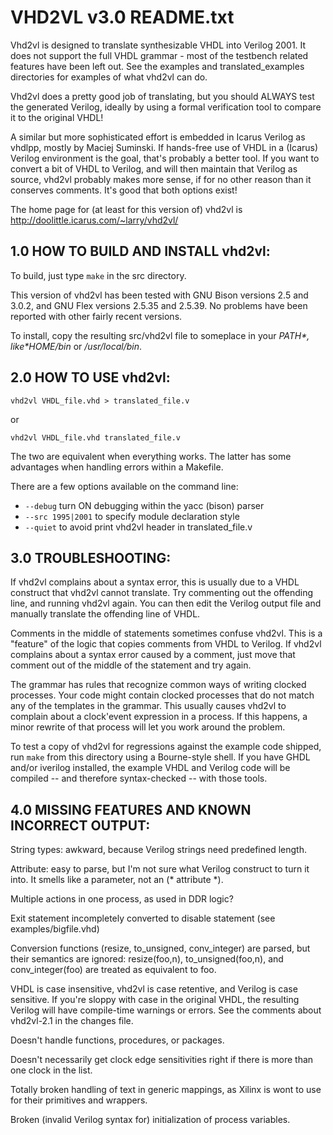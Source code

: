 # VHD2VL v3.0 README.txt

Vhd2vl is designed to translate synthesizable VHDL into Verilog 2001.
It does not support the full VHDL grammar - most of the testbench
related features have been left out. See the examples and
translated_examples directories for examples of what vhd2vl can do.

Vhd2vl does a pretty good job of translating, but you should ALWAYS
test the generated Verilog, ideally by using a formal verification
tool to compare it to the original VHDL!

A similar but more sophisticated effort is embedded in Icarus Verilog
as vhdlpp, mostly by Maciej Suminski. If hands-free use of VHDL in a
(Icarus) Verilog environment is the goal, that's probably a better tool.
If you want to convert a bit of VHDL to Verilog, and will then maintain
that Verilog as source, vhd2vl probably makes more sense, if for no other
reason than it conserves comments. It's good that both options exist!

The home page for (at least for this version of) vhd2vl is
http://doolittle.icarus.com/~larry/vhd2vl/

## 1.0 HOW TO BUILD AND INSTALL vhd2vl:

To build, just type `make` in the src directory.

This version of vhd2vl has been tested with GNU Bison versions 2.5 and
3.0.2, and GNU Flex versions 2.5.35 and 2.5.39. No problems have been
reported with other fairly recent versions.

To install, copy the resulting src/vhd2vl file to someplace in
your *$PATH*, like *$HOME/bin* or */usr/local/bin*.

## 2.0 HOW TO USE vhd2vl:

```
vhd2vl VHDL_file.vhd > translated_file.v
```
or
```
vhd2vl VHDL_file.vhd translated_file.v
```
The two are equivalent when everything works. The latter has some
advantages when handling errors within a Makefile.

There are a few options available on the command line:
* `--debug` turn ON debugging within the yacc (bison) parser
* `--src 1995|2001` to specify module declaration style
* `--quiet` to avoid print vhd2vl header in translated_file.v

## 3.0 TROUBLESHOOTING:

If vhd2vl complains about a syntax error, this is usually due to a
VHDL construct that vhd2vl cannot translate. Try commenting out the
offending line, and running vhd2vl again. You can then edit the
Verilog output file and manually translate the offending line of VHDL.

Comments in the middle of statements sometimes confuse vhd2vl. This
is a "feature" of the logic that copies comments from VHDL to Verilog.
If vhd2vl complains about a syntax error caused by a comment, just
move that comment out of the middle of the statement and try again.

The grammar has rules that recognize common ways of writing clocked
processes. Your code might contain clocked processes that do not match
any of the templates in the grammar. This usually causes vhd2vl to
complain about a clock'event expression in a process. If this
happens, a minor rewrite of that process will let you work around the
problem.

To test a copy of vhd2vl for regressions against the example code shipped,
run `make` from this directory using a Bourne-style shell.  If you have
GHDL and/or iverilog installed, the example VHDL and Verilog code will be
compiled -- and therefore syntax-checked -- with those tools.

## 4.0 MISSING FEATURES AND KNOWN INCORRECT OUTPUT:

String types: awkward, because Verilog strings need predefined length.

Attribute: easy to parse, but I'm not sure what Verilog construct
to turn it into. It smells like a parameter, not an (* attribute *).

Multiple actions in one process, as used in DDR logic?

Exit statement incompletely converted to disable statement
(see examples/bigfile.vhd)

Conversion functions (resize, to_unsigned, conv_integer) are parsed, but
their semantics are ignored: resize(foo,n), to_unsigned(foo,n), and
conv_integer(foo) are treated as equivalent to foo.

VHDL is case insensitive, vhd2vl is case retentive, and Verilog is case
sensitive. If you're sloppy with case in the original VHDL, the
resulting Verilog will have compile-time warnings or errors. See
the comments about vhd2vl-2.1 in the changes file.

Doesn't handle functions, procedures, or packages.

Doesn't necessarily get clock edge sensitivities right if there is more
than one clock in the list.

Totally broken handling of text in generic mappings, as Xilinx is wont to
use for their primitives and wrappers.

Broken (invalid Verilog syntax for) initialization of process variables.
